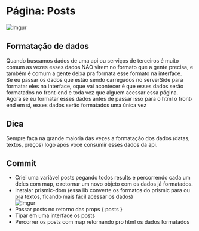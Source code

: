 # Página: Posts
![Imgur](https://imgur.com/zPFGNyh.png)

## Formatação de dados
Quando buscamos dados de uma api ou serviços de terceiros é muito comum as vezes esses dados NÃO virem 
no formato que a gente precisa, e também é comum a gente deixa pra formata esse formato na interface.<br>
Se eu passar os dados que estão sendo carregados no serverSide para formatar eles na interface, oque vai
acontecer é que esses dados serão formatados no front-end e toda vez que alguem acessar essa página.<br> 
Agora se eu formatar esses dados antes de passar isso para o html o front-end em si, esses dados serão
formatados uma única vez
## Dica
Sempre faça na grande maioria das vezes a formatação dos dados (datas, textos, preços) logo após você
consumir esses dados da api.

## Commit
* Criei uma variável posts pegando todos results e percorrendo cada um deles com map, e retornar um
novo objeto com os dados já formatados.
* Instalar prismic-dom (essa lib converte os formatos do prismic para  ou pra textos, ficando mais fácil acessar 
os dados)<br>
![Imgur](https://imgur.com/v1XxN3h.png)
* Passar posts no retorno das props { posts }
* Tipar em uma interface os posts
* Percorrer os posts com map retornando pro html os dados formatados <br>

